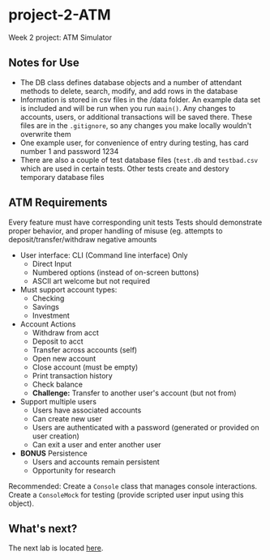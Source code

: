 # project-2-ATM
Week 2 project: ATM Simulator

## Notes for Use
- The DB class defines database objects and a number of attendant methods to delete, search, modify, and add rows in the database
- Information is stored in csv files in the /data folder. An example data set is included and will be run when you run `main()`. Any changes to accounts, users, or additional transactions will be saved there. These files are in the `.gitignore`, so any changes you make locally wouldn't overwrite them
- One example user, for convenience of entry during testing, has card number 1 and password 1234
- There are also a couple of test database files (`test.db` and `testbad.csv` which are used in certain tests. Other tests create and destory temporary database files


## ATM Requirements

Every feature must have corresponding unit tests
Tests should demonstrate proper behavior, and proper handling of misuse (eg. attempts to deposit/transfer/withdraw negative amounts

- User interface: CLI (Command line interface) Only
  - Direct Input
  - Numbered options (instead of on-screen buttons)
  - ASCII art welcome but not required
- Must support account types:
  - Checking
  - Savings
  - Investment
- Account Actions
  - Withdraw from acct
  - Deposit to acct
  - Transfer across accounts (self)
  - Open new account
  - Close account (must be empty)
  - Print transaction history
  - Check balance
  - **Challenge:** Transfer to another user's account (but not from)
- Support multiple users
  - Users have associated accounts
  - Can create new user
  - Users are authenticated with a password (generated or provided on user creation)
  - Can exit a user and enter another user
- **BONUS** Persistence
  - Users and accounts remain persistent
  - Opportunity for research


Recommended:
Create a `Console` class that manages console interactions.
Create a `ConsoleMock` for testing (provide scripted user input using this object).

## What's next?
The next lab is located [here](https://github.com/Zipcoder/ZCW-MesoLabs-OOP-BankAccountManager).

